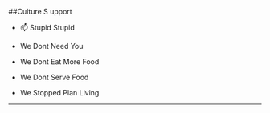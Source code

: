 



##Culture S upport





- 📫 Stupid Stupid 
- We Dont Need You



- We Dont Eat More Food
- We Dont Serve Food
- We Stopped Plan Living


--------------------
